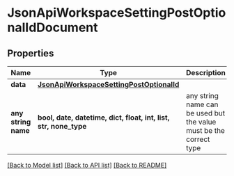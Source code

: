 # JsonApiWorkspaceSettingPostOptionalIdDocument


## Properties
Name | Type | Description | Notes
------------ | ------------- | ------------- | -------------
**data** | [**JsonApiWorkspaceSettingPostOptionalId**](JsonApiWorkspaceSettingPostOptionalId.md) |  | 
**any string name** | **bool, date, datetime, dict, float, int, list, str, none_type** | any string name can be used but the value must be the correct type | [optional]

[[Back to Model list]](../README.md#documentation-for-models) [[Back to API list]](../README.md#documentation-for-api-endpoints) [[Back to README]](../README.md)


